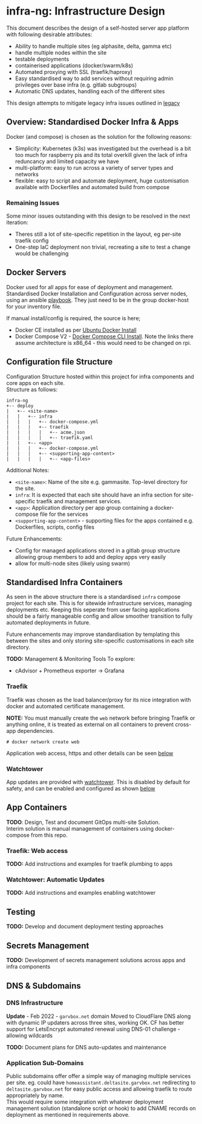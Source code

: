 # infra-ng: Infrastructure Design
This document describes the design of a self-hosted server app platform with following desirable attributes:
* Ability to handle multiple sites (eg alphasite, delta, gamma etc)
* handle multiple nodes within the site
* testable deployments
* containerised applications (docker/swarm/k8s)
* Automated proxying with SSL (traefik/haproxy)
* Easy standardised way to add services without requiring admin privileges over base infra (e.g. gitlab subgroups)
* Automatic DNS updates, handling each of the different sites

This design attempts to mitigate legacy infra issues outlined in [legacy](legacy.md)


## Overview: Standardised Docker Infra & Apps
Docker (and compose) is chosen as the solution for the following reasons:
* Simplicity: Kubernetes (k3s) was investigated but the overhead is a bit too much for raspberry
  pis and its total overkill given the lack of infra reduncancy and limited capacity we have
* multi-platform: easy to run across a variety of server types and networks
* flexible: easy to script and automate deployment, huge customisation available with Dockerfiles and automated build from compose

### Remaining Issues
Some minor issues outstanding with this design to be resolved in the next iteration:
* Theres still a lot of site-specific repetition in the layout, eg per-site traefik config
* One-step IaC deployment non trivial, recreating a site to test a change would be challenging


## Docker Servers
Docker used for all apps for ease of deployment and management. Standardised Docker Installation and 
Configuration across server nodes, using an ansible [playbook](../ansible/docker-install.yml). 
They just need to be in the group docker-host for your inventory file.

If manual install/config is required, the source is here;
* Docker CE installed as per [Ubuntu Docker Install](https://docs.docker.com/engine/install/ubuntu/)
* Docker Compose V2 - [Docker Compose CLI Install](https://docs.docker.com/compose/cli-command/#install-on-linux).
Note the links there assume architecture is x86_64 - this would need to be changed on rpi.

## Configuration file Structure
Configuration Structure hosted within this project for infra components and core apps on each site.  
Structure as follows:

```
infra-ng
+-- deploy
|   +-- <site-name>
|   |   +-- infra
|   |   |   +-- docker-compose.yml
|   |   |   +-- traefik
|   |   |   |   +-- acme.json
|   |   |   |   +-- traefik.yaml
|   |   +-- <app>
|   |   |   +-- docker-compose.yml
|   |   |   +-- <supporting-app-content>
|   |   |   |   +-- <app-files>
```

Additional Notes:
* `<site-name>`: Name of the site e.g. gammasite. Top-level directory for the site.
* `infra`: It is expected that each site should have an infra section for site-specific traefik
  and management services.
* `<app>`: Application directory per app group containing a docker-compose file for the services
* `<supporting-app-content>` - supporting files for the apps contained e.g. Dockerfiles, scripts, config files

Future Enhancements:
* Config for managed applications stored in a gitlab group structure allowing group members to add
  and deploy apps very easily
* allow for multi-node sites (likely using swarm)


## Standardised Infra Containers
As seen in the above structure there is a standardised `infra` compose project for each site. 
This is for sitewide infrastructure services, managing deployments etc. Keeping this seperate from
user facing applications should be a fairly manageable config and allow smoother transition to
fully automated deployments in future.

Future enhancements may improve standardisation by templating this between the sites and only storing
site-specific customisations in each site directory.

**TODO:** Management & Monitoring Tools To explore:
* cAdvisor + Prometheus exporter -> Grafana

### Traefik
Traefik was chosen as the load balancer/proxy for its nice integration with docker and automated
certificate management. 

**NOTE:** You must manually create the `web` network before bringing Traefik or anything online,
it is treated as external on all containers to prevent cross-app dependencies.

    # docker network create web

Application web access, https and other details can be seen [below](#traefik-web-access)

### Watchtower
App updates are provided with [watchtower](https://containrrr.dev/watchtower/). This is disabled by
default for safety, and can be enabled and configured as shown [below](#watchtower-automatic-updates)


## App Containers
**TODO**: Design, Test and document GitOps multi-site Solution.  
Interim solution is manual management of containers using docker-compose from this repo.

### Traefik: Web access
**TODO:** Add instructions and examples for traefik plumbing to apps

### Watchtower: Automatic Updates
**TODO:** Add instructions and examples enabling watchtower


## Testing
**TODO:** Develop and document deployment testing approaches

## Secrets Management

**TODO:** Development of secrets management solutions across apps and infra components


## DNS & Subdomains

### DNS Infrastructure

**Update** - Feb 2022 - `garvbox.net` domain Moved to CloudFlare DNS along with dynamic IP updaters
across three sites, working OK. CF has better support for LetsEncrypt automated renewal using
DNS-01 challenge - allowing wildcards  

**TODO:** Document plans for DNS auto-updates and maintenance

### Application Sub-Domains
Public subdomains offer offer a simple way of managing multiple services per site. 
eg. could have `homeassistant.deltasite.garvbox.net` redirecting to `deltasite.garvbox.net` for
easy public access and allowing traefik to route appropriately by name.  
This would require some integration with whatever deployment management solution
(standalone script or hook) to add CNAME records on deployment as mentioned in requirements above.
